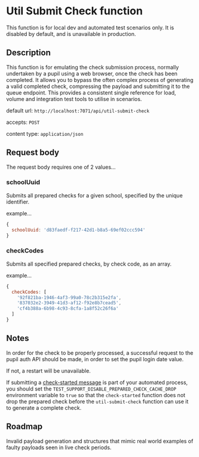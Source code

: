 # Util Submit Check function

This function is for local dev and automated test scenarios only.  It is disabled by default, and is unavailable in production.

## Description

This function is for emulating the check submission process, normally undertaken by a pupil using a web browser, once the check has been completed.
It allows you to bypass the often complex process of generating a valid completed check, compressing the payload and submitting it to the queue endpoint.  This provides a consistent single reference for load, volume and integration test tools to utilise in scenarios.

default url: `http://localhost:7071/api/util-submit-check`

accepts: `POST`

content type: `application/json`

## Request body

The request body requires one of 2 values...

### schoolUuid

Submits all prepared checks for a given school, specified by the unique identifier.

example...

```javascript
{
  schoolUuid: 'd83faedf-f217-42d1-b8a5-69ef02ccc594'
}
```

### checkCodes

Submits all specified prepared checks, by check code, as an array.

example...

```javascript
{
  checkCodes: [
    '92f821ba-1946-4af3-99a0-78c2b315e2fa',
    '837032e2-3949-41d3-af12-f92e8b7cead5',
    'cf4b388a-6b98-4c93-8cfa-1a8f52c26f6a'
  ]
}
```

## Notes
In order for the check to be properly processed, a successful request to the pupil auth API should be made, in order to set the pupil login date value.

If not, a restart will be unavailable.

If submitting a [check-started message](../messaging/message-schemas.md) is part of your automated process, you should set the `TEST_SUPPORT_DISABLE_PREPARED_CHECK_CACHE_DROP` environment variable to `true` so that the `check-started` function does not drop the prepared check before the `util-submit-check` function can use it to generate a complete check.


## Roadmap
Invalid payload generation and structures that mimic real world examples of faulty payloads seen in live check periods.
